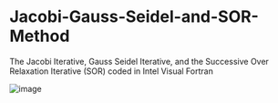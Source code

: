 # Jacobi-Gauss-Seidel-and-SOR-Method
The Jacobi Iterative, Gauss Seidel Iterative, and the Successive Over Relaxation Iterative (SOR) coded in Intel Visual Fortran

![image](https://user-images.githubusercontent.com/7680591/59570081-868a9500-9060-11e9-9672-2c5b42d71422.png)
